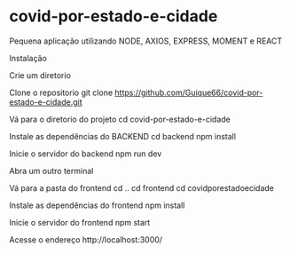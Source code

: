 # covid-por-estado-e-cidade
Pequena aplicação utilizando NODE, AXIOS, EXPRESS, MOMENT e REACT

Instalação

Crie um diretorio 

Clone o repositorio
git clone https://github.com/Guique66/covid-por-estado-e-cidade.git

Vá para o diretorio do projeto
cd covid-por-estado-e-cidade

Instale as dependências do BACKEND
cd backend
npm install

Inicie o servidor do backend
npm run dev

Abra um outro terminal

Vá para a pasta do frontend
cd ..
cd frontend
cd covidporestadoecidade

Instale as dependências do frontend
npm install

Inicie o servidor do frontend
npm start

Acesse o endereço http://localhost:3000/






